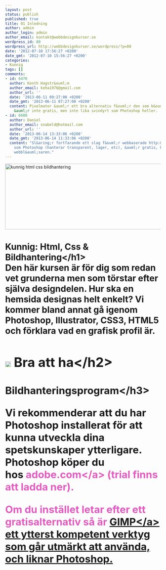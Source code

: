```yaml
---
layout: post
status: publish
published: true
title: 01 Inledning
author: admin
author_login: admin
author_email: kontakt@webbdesignkurser.se
wordpress_id: 80
wordpress_url: http://webbdesignkurser.se/wordpress/?p=80
date: '2012-07-10 17:56:27 +0200'
date_gmt: '2012-07-10 15:56:27 +0200'
categories:
- Kunnig
tags: []
comments:
- id: 6470
  author: Kenth Hagstr&ouml;m
  author_email: keha1976@gmail.com
  author_url: ''
  date: '2013-06-11 09:27:00 +0200'
  date_gmt: '2013-06-11 07:27:00 +0200'
  content: Pixelmator &auml;r ett bra alternativ f&ouml;r den som k&ouml;r mac, det
    &auml;r inte gratis, men inte lika svindyrt som Photoshop heller.
- id: 6600
  author: Daniel
  author_email: snabeld@hotmail.com
  author_url: ''
  date: '2013-06-14 13:33:06 +0200'
  date_gmt: '2013-06-14 11:33:06 +0200'
  content: "Sl&aring;r fortfarande ett slag f&ouml;r webbaserade http:&#47;&#47;pixlr.com&#47;\r\nFungerar
    som Photoshop (hanterar transparent, lager, etc), &auml;r gratis, k&ouml;rs i
    webbl&auml;saren."
---
```

<p><img src="http:&#47;&#47;webbdesignkurser.se&#47;wp-content&#47;uploads&#47;2012&#47;07&#47;kunnig-html-css-bildhantering.png" alt="kunnig html css bildhantering" width="695" height="213" class="alignnone size-full wp-image-4085" &#47;></p>
<h1>Kunnig: Html, Css & Bildhantering<&#47;h1><br />
Den h&auml;r kursen &auml;r f&ouml;r dig som redan vet grunderna men som t&ouml;rstar efter sj&auml;lva designdelen. Hur ska en hemsida designas helt enkelt? Vi kommer bland annat g&aring; igenom Photoshop, Illustrator, CSS3, HTML5 och f&ouml;rklara vad en grafisk profil &auml;r.<br&#47;><br&#47;></p>
<h2><img class="alignnone size-full wp-image-1504" title="" src="http:&#47;&#47;webbdesignkurser.se&#47;wp-content&#47;uploads&#47;2012&#47;07&#47;bra3.png" alt="" width="18" height="18" &#47;> Bra att ha<&#47;h2></p>
<h3>Bildhanteringsprogram<&#47;h3></p>
<p>Vi rekommenderar att du har Photoshop installerat f&ouml;r att kunna utveckla dina spetskunskaper ytterligare.<br />
Photoshop k&ouml;per du hos&nbsp;<a style="border-style: initial; border-color: initial; font-size: 12px; font: inherit; vertical-align: baseline; color: #e35ac1; text-decoration: none; border-width: 0px; padding: 0px; margin: 0px;" href="http:&#47;&#47;success.adobe.com&#47;sv&#47;se&#47;sem&#47;products&#47;photoshop.html?sdid=JTAEP&amp;skwcid=TC|22760|ladda%20ner%20photoshop||S|b|12973245410" target="_blank">adobe.com<&#47;a>&nbsp;(trial finns att ladda ner).</p>
<p>Om du inst&auml;llet letar efter ett gratisalternativ s&aring; &auml;r <a href="http:&#47;&#47;www.gimp.org&#47;" target="_blank">GIMP<&#47;a> ett ytterst kompetent verktyg som g&aring;r utm&auml;rkt att anv&auml;nda, och liknar Photoshop.</p>
